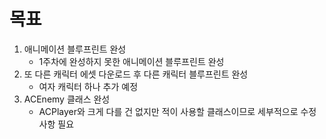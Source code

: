 # 목표

1. 애니메이션 블루프린트 완성
      - 1주차에 완성하지 못한 애니메이션 블루프린트 완성
2. 또 다른 캐릭터 에셋 다운로드 후 다른 캐릭터 블루프린트 완성
      - 여자 캐릭터 하나 추가 예정
3. ACEnemy 클래스 완성
      - ACPlayer와 크게 다를 건 없지만 적이 사용할 클래스이므로 세부적으로 수정사항 필요
